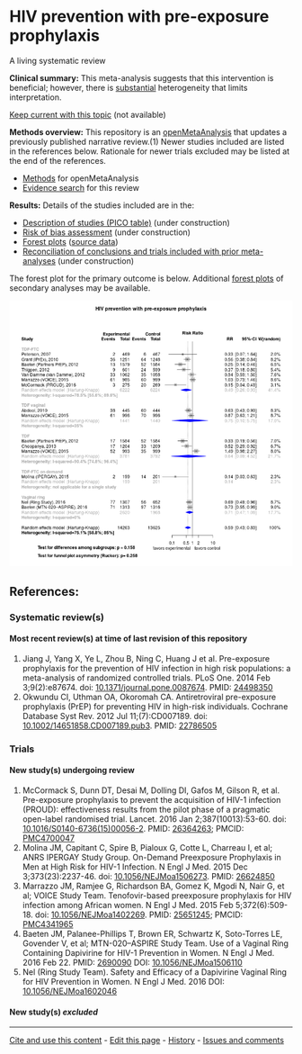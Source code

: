 # HIV prevention with pre-exposure prophylaxis 

A living systematic review

**Clinical summary:** This meta-analysis suggests that this intervention is beneficial; however, there is [substantial](http://handbook.cochrane.org/chapter_9/9_5_2_identifying_and_measuring_heterogeneity.htm) heterogeneity that limits interpretation.

[Keep current with this topic](files/searching/Keep-up.md) (not available)

**Methods overview:** This repository is an [openMetaAnalysis](https://openmetaanalysis.github.io/) that updates a previously published narrative review.(1) Newer studies included are listed in the references below. Rationale for newer trials excluded may be listed at the end of the references. 
* [Methods](http://openmetaanalysis.github.io/methods.html) for openMetaAnalysis
* [Evidence search](files/searching/evidence-search.md) for this review

**Results:** Details of the studies included are in the:
* [Description of studies (PICO table)](files/study-details/pico-table.md) (under construction)
* [Risk of bias assessment](files/study-details/risk-of-bias.md) (under construction)
* [Forest plots](../master/files/forest-plots) ([source data](files/data))
* [Reconciliation of conclusions and trials included with prior meta-analyses](files/reconciliation-tables) (under construction)

The forest plot for the primary outcome is below. Additional [forest plots](../../tree/master/forest-plots) of secondary analyses may be available. 

![Principle results for efficacy](https://raw.githubusercontent.com/openMetaAnalysis/HIV-prevention-with-pre-exposure-prophylaxis/master/forest-plots/Outcome-Primary.png "Principle results for efficacy]")

References:
----------------------------------
### Systematic review(s)
#### Most recent review(s) at time of last revision of this repository
1. Jiang J, Yang X, Ye L, Zhou B, Ning C, Huang J et al. Pre-exposure prophylaxis for the prevention of HIV infection in high risk populations: a meta-analysis of randomized controlled trials. PLoS One. 2014 Feb 3;9(2):e87674. doi: [10.1371/journal.pone.0087674](http://dx.doi.org/10.1371/journal.pone.0087674).
PMID: [24498350](http://pubmed.gov/24498350)
2. Okwundu CI, Uthman OA, Okoromah CA. Antiretroviral pre-exposure prophylaxis (PrEP) for preventing HIV in high-risk individuals. Cochrane Database Syst Rev. 2012 Jul 11;(7):CD007189. doi: [10.1002/14651858.CD007189.pub3](http://dx.doi.org/10.1002/14651858.CD007189.pub3). PMID: [22786505](http://pubmed.gov/22786505)

### Trials

#### New study(s) undergoing review
1. McCormack S, Dunn DT, Desai M, Dolling DI, Gafos M, Gilson R, et al. Pre-exposure prophylaxis to prevent 
the acquisition of HIV-1 infection (PROUD): effectiveness results from the pilot phase of a pragmatic open-label randomised trial. Lancet. 2016 Jan 2;387(10013):53-60. doi: [10.1016/S0140-6736(15)00056-2](http://dx.doi.org/10.1016/S0140-6736(15)00056-2). PMID: [26364263](http://pubmed.gov/26364263); PMCID: [PMC4700047](http://www.ncbi.nlm.nih.gov/pmc/PMC4700047)
2. Molina JM, Capitant C, Spire B, Pialoux G, Cotte L, Charreau I, et al; ANRS IPERGAY Study Group. On-Demand Preexposure Prophylaxis in Men at High Risk for HIV-1 Infection. N Engl J Med. 2015 Dec 3;373(23):2237-46. doi: [10.1056/NEJMoa1506273](http://dx.doi.org/10.1056/NEJMoa1506273).  PMID: [26624850](http://pubmed.gov/26624850)
3. Marrazzo JM, Ramjee G, Richardson BA, Gomez K, Mgodi N, Nair G, et al; VOICE Study Team.
Tenofovir-based preexposure prophylaxis for HIV infection among African women. N 
Engl J Med. 2015 Feb 5;372(6):509-18. doi: [10.1056/NEJMoa1402269](http://dx.doi.org/10.1056/NEJMoa1402269). PMID: [25651245](http://pubmed.gov/25651245); PMCID: [PMC4341965](http://www.ncbi.nlm.nih.gov/pmc/PMC4341965)
4. Baeten JM, Palanee-Phillips T, Brown ER, Schwartz K, Soto-Torres LE, Govender V, et al; MTN-020–ASPIRE Study Team. Use of a Vaginal Ring Containing Dapivirine for HIV-1 Prevention in Women. N Engl J Med. 2016 Feb 22. PMID: [2690090](https://pubmed.gov/2690090) DOI: [10.1056/NEJMoa1506110](http://dx.doi.org/10.1056/NEJMoa1506110)
5. Nel (Ring Study Team). Safety and Efficacy of a Dapivirine Vaginal Ring for HIV Prevention in Women. N Engl J Med. 2016   DOI: [10.1056/NEJMoa1602046](http://dx.doi.org/10.1056/NEJMoa1602046)

#### New study(s) *excluded* 

-------------------------------
[Cite and use this content](https://github.com/openMetaAnalysis/openMetaAnalysis.github.io/blob/master/reusing.MD)  - [Edit this page](../../edit/master/README.md) - [History](../../commits/master/README.md)  - 
[Issues and comments](../../issues?q=is%3Aboth+is%3Aissue)

